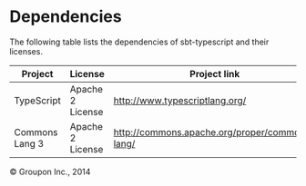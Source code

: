 Dependencies
========

The following table lists the dependencies of sbt-typescript and their licenses.

Project              | License           | Project link
---------------------|-------------------|-------------
TypeScript           | Apache 2 License  | http://www.typescriptlang.org/
Commons Lang 3       | Apache 2 License  | http://commons.apache.org/proper/commons-lang/

&copy; Groupon Inc., 2014

